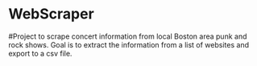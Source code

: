 # WebScraper

#Project to scrape concert information from local Boston area punk and rock shows.  Goal is to extract the information from a list of websites and export to a csv file.
